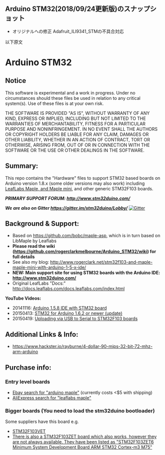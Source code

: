 ## Arduino STM32(2018/09/24更新版)のスナップショット  

- オリジナルへの修正 Adafruit_ILI9341_STMの不具合対応  

以下原文  

Arduino STM32
=============

## Notice
This software is experimental and a work in progress.
Under no circumstances should these files be used in relation to any critical system(s).
Use of these files is at your own risk.

THE SOFTWARE IS PROVIDED "AS IS", WITHOUT WARRANTY OF ANY KIND, EXPRESS OR IMPLIED, INCLUDING BUT NOT LIMITED TO THE WARRANTIES OF MERCHANTABILITY, FITNESS FOR A PARTICULAR PURPOSE AND NONINFRINGEMENT. IN NO EVENT SHALL THE AUTHORS OR COPYRIGHT HOLDERS BE LIABLE FOR ANY CLAIM, DAMAGES OR OTHER LIABILITY, WHETHER IN AN ACTION OF CONTRACT, TORT OR OTHERWISE, ARISING FROM, OUT OF OR IN CONNECTION WITH THE SOFTWARE OR THE USE OR OTHER DEALINGS IN THE SOFTWARE.

## Summary:
This repo contains the "Hardware" files to support STM32 based boards on Arduino version 1.8.x (some older versions may also work) including [LeafLabs Maple, and Maple mini](http://www.leaflabs.com/about-maple/), and other generic STM32F103 boards.

***PRIMARY SUPPORT FORUM: http://www.stm32duino.com/***

***We are also on Gitter https://gitter.im/stm32duino/Lobby/***
[![Gitter](https://badges.gitter.im/Join%20Chat.svg)](https://gitter.im/stm32duino/Lobby?utm_source=badge&utm_medium=badge&utm_campaign=pr-badge&utm_content=badge)

## Background & Support:
* Based on https://github.com/bobc/maple-asp, which is in turn based on LibMaple by Leaflabs
* **Please read the wiki (https://github.com/rogerclarkmelbourne/Arduino_STM32/wiki) for full details**
* See also my blog: http://www.rogerclark.net/stm32f103-and-maple-maple-mini-with-arduino-1-5-x-ide/
* **NEW: Main support site for using STM32 boards with the Arduino IDE: http://www.stm32duino.com/**
* Original LeafLabs "Docs:" http://docs.leaflabs.com/docs.leaflabs.com/index.html


**YouTube Videos:**
* 20141116: [Arduino 1.5.8 IDE with STM32 board](https://www.youtube.com/watch?v=-zwGnytGT8M)
* 20150413: [STM32 for Arduino 1.6.2 or newer (update)](https://www.youtube.com/watch?v=TePglhSkghg)
* 20150419: [Uploading via USB to Serial to STM32F103 boards](https://www.youtube.com/watch?v=G_RF0a0hrak)

## Additional Links & Info:
* https://www.hackster.io/rayburne/4-dollar-90-mips-32-bit-72-mhz-arm-arduino

## Purchase info:
### Entry level boards
* [Ebay search for "arduino maple"](http://www.ebay.com/sch/i.html?_from=R40&_sacat=0&LH_BIN=1&_nkw=arduino+maple&_sop=15) (currently costs <$5 with shipping)
* [AliExpress search for "leaflabs maple"](http://www.aliexpress.com/wholesale?catId=0&initiative_id=SB_20150607085526&SearchText=leaflabs+maple)

### Bigger boards (You need to load the stm32duino bootloader)
Some suppliers have this board e.g.
* [ STM32F103VET ](http://www.ebay.com.au/itm/1PCS-STM32F103VET6-ARM-STM32-Minimum-System-Development-Board-Arduino-M77-/301433302819)
* [There is also a STM32F103ZET board which also works, however they are not always available. They have been listed as "STM32F103ZET6 Minimum System Development Board ARM STM32 Cortex-m3 M75"](http://www.ebay.com.au/itm/1pcs-STM32F103ZET6-Minimum-System-Development-Board-ARM-STM32-Cortex-m3-M75-/291305557264)
